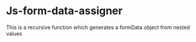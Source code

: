 # Js-form-data-assigner
This is a recursive function which generates a formData object from nested values
